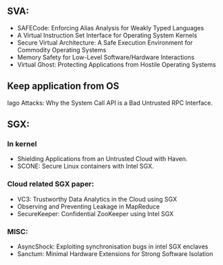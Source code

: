 ## SVA:
 * SAFECode: Enforcing Alias Analysis for Weakly Typed Languages
 * A Virtual Instruction Set Interface for Operating System Kernels
 * Secure Virtual Architecture: A Safe Execution Environment for Commodity Operating Systems
 * Memory Safety for Low-Level Software/Hardware Interactions
 * Virtual Ghost: Protecting Applications from Hostile Operating Systems

## Keep application from OS
Iago Attacks: Why the System Call API is a Bad Untrusted RPC Interface.
## SGX:
### In kernel
 * Shielding Applications from an Untrusted Cloud with Haven.
 * SCONE: Secure Linux containers with Intel SGX.

### Cloud related SGX paper:
 * VC3: Trustworthy Data Analytics in the Cloud using SGX
 * Observing and Preventing Leakage in MapReduce
 * SecureKeeper: Confidential ZooKeeper using Intel SGX

### MISC:
 * AsyncShock: Exploiting synchronisation bugs in intel SGX enclaves
 * Sanctum: Minimal Hardware Extensions for Strong Software Isolation
